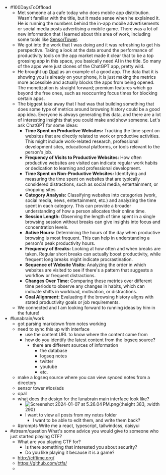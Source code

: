- #100DaysToOffload
	- Met someone at a cafe today who does mobile app distribution. Wasn't familiar with the title, but it made sense when he explained it. He is running the numbers behind the in-app mobile advertisements or social media posts advertising a mobile game. There was a lot of new information that I learned about this area of work, including some tools like [SensorTower](https://sensortower.com/).
	- We got into the work that I was doing and it was refreshing to get his perspective. Taking a look at the data around the performance of productivity tools on the app market made it clear that to be a top grossing app in this space, you basically need AI in the title. So many of the apps were just clones of the ChatGPT app, pretty wild.
	- He brought up [Opal](https://www.opal.so/) as an example of a good app. The data that it is showing you is already on your phone, it is just making the metrics more accessible and actually blocks the apps from being opened. The monetization is straight forward; premium features which go beyond the free ones, such as reoccurring focus times for blocking certain apps.
	- The biggest take away that I had was that building something that does some type of metrics around browsing history could be a good app idea. Everyone is always generating this data, and there are a lot of interesting insights that you could make and show someone. Let's ask ChatGPT for some ideas:
		- **Time Spent on Productive Websites:** Tracking the time spent on websites that are directly related to work or productive activities. This might include work-related research, professional development sites, educational platforms, or tools relevant to the person's job.
		- **Frequency of Visits to Productive Websites:** How often productive websites are visited can indicate regular work habits or dedication to learning and professional development.
		- **Time Spent on Non-Productive Websites:** Identifying and measuring the time spent on websites that are typically considered distractions, such as social media, entertainment, or shopping sites
		- **Category Analysis:** Classifying websites into categories (work, social media, news, entertainment, etc.) and analyzing the time spent in each category. This can provide a broader understanding of how a person allocates their online time.
		- **Session Length:** Observing the length of time spent in a single browsing session without breaks can give insights into focus and concentration levels.
		- **Active Hours:** Determining the hours of the day when productive browsing is most frequent. This can help in understanding a person's peak productivity hours.
		- **Frequency of Breaks:** Looking at how often and when breaks are taken. Regular short breaks can actually boost productivity, while frequent long breaks might indicate procrastination.
		- **Sequence of Website Visits:** Analyzing the order in which websites are visited to see if there's a pattern that suggests a workflow or frequent distractions.
		- **Changes Over Time:** Comparing these metrics over different time periods to observe any changes in habits, which can indicate shifts in workload, motivation, or distractions.
		- **Goal Alignment:** Evaluating if the browsing history aligns with stated productivity goals or job requirements.
	- We connected and I am looking forward to running ideas by him in the future!
- #lunabrain/work
	- got parsing markdown from notes working
	- need to sync this up with interface
		- use the content URL to know where the content came from
		- how do you identify the latest content from the logseq source?
			- there are different sources of information
				- the database
				- logseq notes
				- twitter
				- youtube
				- etc.
	- make a logseq source where you can view synced notes from a directory
	- sensor tower #ios/ads
	- opal
	- what does the design for the lunabrain main interface look like?
		- ![Screenshot 2024-01-07 at 5.26.04 PM.png](../assets/Screenshot_2024-01-07_at_5.26.04 PM_1704677184609_0.png){:height 383, :width 290}
		- I want to view all posts from my notes folder
			- I want to be able to edit them, and write them back?
	- #prompts Write me a react, typescript, tailwindcss, daisyui
- #stream/question What's some advice you would give to someone who just started playing CTF?
	- What are you playing CTF for?
		- Is there something that interested you about security?
		- Do you like playing it because it is a game?
	- http://ctftime.org/
	- https://github.com/ctfs/
	-